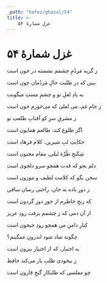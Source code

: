 ```yaml
---
_path: "hafez/ghazal/54"
title: >-
    غزل شمارهٔ ۵۴
---
```

# غزل شمارهٔ ۵۴

<div class="b" id="bn1"><div class="m1"><p>ز گریه مَردُمِ چشمم نشسته در خون است</p></div>
<div class="m2"><p>ببین که در طلبت حالِ مَردُمان چون است</p></div></div>
<div class="b" id="bn2"><div class="m1"><p>به یادِ لعلِ تو و چشمِ مستِ میگونت</p></div>
<div class="m2"><p>ز جامِ غم، می لعلی که می‌خورم خون است</p></div></div>
<div class="b" id="bn3"><div class="m1"><p>ز مشرقِ سرِ کو آفتابِ طلعتِ تو</p></div>
<div class="m2"><p>اگر طلوع کند، طالعم همایون است</p></div></div>
<div class="b" id="bn4"><div class="m1"><p>حکایتِ لبِ شیرین، کلام فرهاد است</p></div>
<div class="m2"><p>شِکَنجِ طُرِّهٔ لیلی،ِ مقام مجنون است</p></div></div>
<div class="b" id="bn5"><div class="m1"><p>دلم بجو که قدت همچو سرو دلجوی است</p></div>
<div class="m2"><p>سخن بگو که کلامت لطیف و موزون است</p></div></div>
<div class="b" id="bn6"><div class="m1"><p>ز دورِ باده به جان، راحتی رسان ساقی</p></div>
<div class="m2"><p>که رنجِ خاطرم از جورِ دورِ گردون است</p></div></div>
<div class="b" id="bn7"><div class="m1"><p>از آن دمی که ز چشمم برفت رودِ عزیز</p></div>
<div class="m2"><p>کنارِ دامنِ من همچو رودِ جیحون است</p></div></div>
<div class="b" id="bn8"><div class="m1"><p>چگونه شاد شود اندرونِ غمگینم؟</p></div>
<div class="m2"><p>به اختیار، که از اختیار بیرون است</p></div></div>
<div class="b" id="bn9"><div class="m1"><p>ز بیخودی طلبِ یار می‌کند حافظ</p></div>
<div class="m2"><p>چو مفلسی که طلبکارِ گنجِ قارون است</p></div></div>
